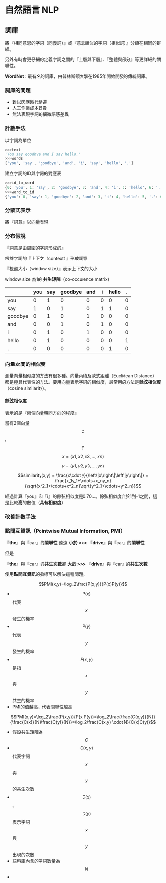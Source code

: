 # 自然語言 NLP

## 詞庫

將『相同意思的字詞（同義詞）』或『意思類似的字詞（相似詞）』分類在相同的群組。

另外有時會更仔細的定義字詞之間的『上層與下層』、『整體與部分』等更詳細的關聯性。

**WordNet** : 最有名的詞庫，由普林斯頓大學在1985年開始開發的傳統詞庫。

### 詞庫的問題

- 難以因應時代變遷
- 人工作業成本昂貴
- 無法表現字詞的細微語感差異

### 計數手法

以字詞為單位

```python
>>>text
'You say goodbye and I say hello.'
>>>words
['you', 'say', 'goodbye', 'and', 'i', 'say', 'hello', '.']
```

建立字詞的ID與字詞的對應表

```python
>>>id_to_word
{0: 'you', 1: 'say', 2: 'goodbye', 3: 'and', 4: 'i', 5: 'hello', 6: '.'}
>>>word_to_id
{'you': 0, 'say': 1, 'goodbye': 2, 'and': 3, 'i': 4, 'hello': 5, '.': 6}
```

### 分散式表示

將『詞意』以向量表現

### 分布假說

『詞意是由周圍的字詞形成的』

根據字詞的『上下文（context）』形成詞意

『視窗大小（window size）』表示上下文的大小

window size 為1的 **共生矩陣**（co-occurence matrix)

||you|say|goodbye|and|i|hello|.|
|---|---|---|---|---|---|---|---|
|you|0|1|0|0|0|0|0|
|say|1|0|1|0|1|1|0|
|goodbye|0|1|0|1|0|0|0|
|and|0|0|1|0|1|0|0|
|i|0|1|0|1|0|0|0|
|hello|0|1|0|0|0|0|1|
|.|0|0|0|0|0|1|0|

### 向量之間的相似度

測量向量相似度的方法有很多種。向量內積及歐式距離（Euclidean Distance）都是極具代表性的方法。要用向量表示字詞的相似度，最常用的方法是**餘弦相似度**（cosine similarity）。

#### 餘弦相似度

表示的是『兩個向量朝同方向的程度』

當有2個向量 $$x$$,$$y$$

$$x = (x1, x2, x3,...,xn)$$

$$y = (y1, y2, y3,...,yn)$$

$$similarity(x,y) = \frac{x\cdot y}{\left\|x\right\|\left\|y\right\|} = \frac{x_1y_1+\cdots+x_ny_n}{\sqrt{x^2_1+\cdots+x^2_n}\sqrt{y^2_1+\cdots+y^2_n}}$$

經過計算『you』和『i』的餘弦相似度是0.70...。餘弦相似度介於1到-1之間，這是比較**高**的數值（**具有相似度**）

### 改善計數手法

### 點間互資訊（Pointwise Mutual Information, PMI）

『**the**』與『car』的**關聯性** 遠遠 **小於 <<<** 『**drive**』與『car』的**關聯性**

但是

『**the**』與『car』的**共生次數**卻 **大於 >>>** 『**drive**』與『car』的**共生次數**

使用**點間互資訊**的指標可以解決這種問題。

$$PMI(x,y)=\log_2\frac{P(x,y)}{P(x)P(y)}$$

- $$P(x)$$代表$$x$$發生的機率
- $$P(y)$$代表$$y$$發生的機率
- $$P(x,y)$$是指$$x$$與$$y$$共生的機率
- PMI的值越高，代表關聯性越高

$$PMI(x,y)=\log_2\frac{P(x,y)}{P(x)P(y)}=\log_2\frac{\frac{C(x,y)}{N}}{\frac{C(x)}{N}\frac{C(y)}{N}}=\log_2\frac{C(x,y) \cdot N}{C(x)C(y)}$$

- 假設共生矩陣為$$C$$
- $$C(x, y)$$代表字詞$$x$$與$$y$$的共生次數
- $$C(x)$$、$$C(y)$$表示字詞$$x$$與$$y$$出現的次數
- 語料庫內含的字詞數量為$$N$$
- 
